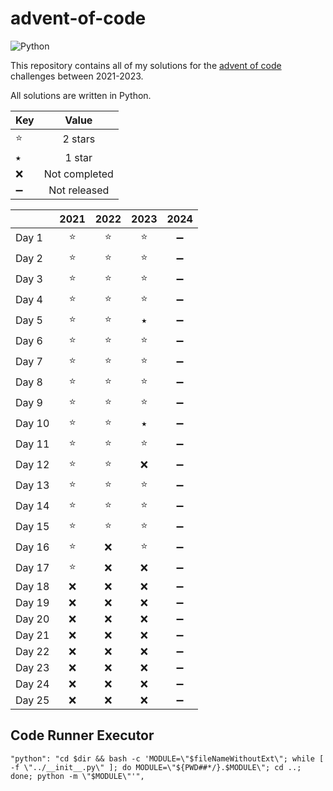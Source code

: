 # advent-of-code

![Python](https://img.shields.io/badge/python-3670A0?style=for-the-badge&logo=python&logoColor=ffdd54)

This repository contains all of my solutions for the [advent of code](https://adventofcode.com/) challenges between 2021-2023.

All solutions are written in Python.

|    Key    | Value | 
| ------ | :--: |
| ⭐  |  2 stars  |
| ⭑  |  1 star  |
| ❌  |  Not completed  |
| ➖  |  Not released  |

|        | 2021 | 2022 | 2023 | 2024 |
| ------ | :--: | :--: | :--: | :--: |
| Day 1  |  ⭐  |  ⭐  |  ⭐  | ➖  |
| Day 2  |  ⭐  |  ⭐  |  ⭐  | ➖  |
| Day 3  |  ⭐  |  ⭐  |  ⭐  | ➖  |
| Day 4  |  ⭐  |  ⭐  |  ⭐  | ➖  |
| Day 5  |  ⭐  |  ⭐  |  ⭑  | ➖  |
| Day 6  |  ⭐  |  ⭐  |  ⭐  | ➖  |
| Day 7  |  ⭐  |  ⭐  |  ⭐  | ➖  |
| Day 8  |  ⭐  |  ⭐  |  ⭐  | ➖  |
| Day 9  |  ⭐  |  ⭐  |  ⭐  | ➖  |
| Day 10 |  ⭐  |  ⭐  |  ⭑  | ➖  |
| Day 11 |  ⭐  |  ⭐  |  ⭐  | ➖  |
| Day 12 |  ⭐  |  ⭐  |  ❌  | ➖  |
| Day 13 |  ⭐  |  ⭐  |  ⭐  | ➖  |
| Day 14 |  ⭐  |  ⭐  |  ⭐  | ➖  |
| Day 15 |  ⭐  |  ⭐  |  ⭐  | ➖  |
| Day 16 |  ⭐  |  ❌  |  ⭐  | ➖  |
| Day 17 |  ⭐  |  ❌  |  ❌  | ➖  |
| Day 18 |  ❌  |  ❌  |  ❌  | ➖  |
| Day 19 |  ❌  |  ❌  |  ❌  | ➖  |
| Day 20 |  ❌  |  ❌  |  ❌  | ➖  |
| Day 21 |  ❌  |  ❌  |  ❌  | ➖  |
| Day 22 |  ❌  |  ❌  |  ❌  | ➖  |
| Day 23 |  ❌  |  ❌  |  ❌  | ➖  |
| Day 24 |  ❌  |  ❌  |  ❌  | ➖  |
| Day 25 |  ❌  |  ❌  |  ❌  | ➖  |

## Code Runner Executor

```
"python": "cd $dir && bash -c 'MODULE=\"$fileNameWithoutExt\"; while [ -f \"../__init__.py\" ]; do MODULE=\"${PWD##*/}.$MODULE\"; cd ..; done; python -m \"$MODULE\"'",
```

